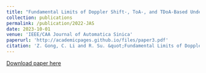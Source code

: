 ```yaml
---
title: "Fundamental Limits of Doppler Shift-, ToA-, and TDoA-Based Underwater Localization"
collection: publications
permalink: /publication/2022-JAS
date: 2023-10-01
venue: 'IEEE/CAA Journal of Automatica Sinica'
paperurl: 'http://academicpages.github.io/files/paper3.pdf'
citation: 'Z. Gong, C. Li and R. Su. &quot;Fundamental Limits of Doppler Shift-Based, ToA-Based, and TDoA-Based Underwater Localization.&quot; <i>IEEE/CAA Journal of Automatica Sinica</i>. vol. 10, no. 7, , pp. 1637-1639, July 2023.'
---
```

[Download paper here](https://ieeexplore.ieee.org/document/10153725)

